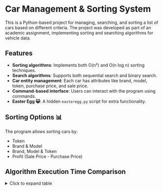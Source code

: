 # Car Management & Sorting System

This is a Python-based project for managing, searching, and sorting a list of cars based on different criteria. The project was developed as part of an academic assignment, implementing sorting and searching algorithms for vehicle data.

## Features 
- **Sorting algorithms**: Implements both O(n²) and O(n log n) sorting techniques.
- **Search algorithms**: Supports both sequential search and binary search.
- **Car entity management**: Each car has attributes like brand, model, token, purchase price, and sale price.
- **Command-based interface**: Users can interact with the program using commands.
- **Easter Egg 😺**: A hidden `easteregg.py` script for extra functionality.

## Sorting Options 📊
The program allows sorting cars by:
- Token
- Brand & Model
- Brand, Model & Token
- Profit (Sale Price - Purchase Price)


## Algorithm Execution Time Comparison

<details>
  <summary>Click to expand table</summary>

| Algorithm          | 50 Elements | 100 Elements | 200 Elements | 500 Elements | 1000 Elements | 2500 Elements | 5000 Elements | 10000 Elements | 100000 Elements | 1 Million Elements |
|-------------------|------------|-------------|-------------|-------------|--------------|--------------|--------------|---------------|----------------|-----------------|
| **Bubble Sort**   | 0.001s     | 0.006s      | 0.022s      | 0.133s      | 0.563s       | 3.611s       | 15.937s      | 62.348s       | Estimated      | Estimated       |
| **Merge Sort**    | 0.0005s    | 0.0013s     | 0.002s      | 0.0055s     | 0.0116s      | 0.0345s      | 0.0804s      | 0.1781s       | 27.918s        | 11142.86s       |
| **Sequential Search** | 0.001s  | 0.001s      | 0.0015s     | 0.001s      | 0.002s       | 0.0035s      | 0.0077s      | 0.0131s       | 0.2065s        | 2.167s          |
| **Binary Search** | 0.0000s    | 0.0000s     | 0.0000s     | 0.0000s     | 0.0000s      | 0.0000s      | 0.0000s      | 0.0000s       | 0.0s           | 0.0s            |

</details>

